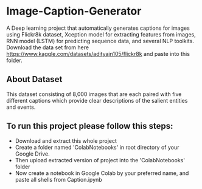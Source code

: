 # Image-Caption-Generator

A Deep learning project that automatically generates captions for images using Flickr8k dataset, Xception model for extracting features from images, RNN model (LSTM) for predicting sequence data, and several NLP toolkits. Download the data set from here https://www.kaggle.com/datasets/adityajn105/flickr8k and paste into this folder.

## About Dataset

This dataset consisting of 8,000 images that are each paired with five different captions which provide clear descriptions of the salient entities and events.

## To run this project please follow this steps:

* Download and extract this whole project
* Create a folder named 'ColabNotebooks' in root directory of your Google Drive.
* Then upload extracted version of project into the 'ColabNotebooks' folder
* Now create a notebook in  Google Colab by your preferred name, and paste all shells from Caption.ipynb
